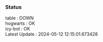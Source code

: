 ### Status


table : DOWN  
hogwarts : OK  
icy-bot : OK  
Latest Update : 2024-05-12 12:15:01.673428
